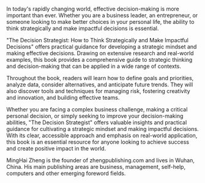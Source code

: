 

In today's rapidly changing world, effective decision-making is more important than ever. Whether you are a business leader, an entrepreneur, or someone looking to make better choices in your personal life, the ability to think strategically and make impactful decisions is essential.

"The Decision Strategist: How to Think Strategically and Make Impactful Decisions" offers practical guidance for developing a strategic mindset and making effective decisions. Drawing on extensive research and real-world examples, this book provides a comprehensive guide to strategic thinking and decision-making that can be applied in a wide range of contexts.

Throughout the book, readers will learn how to define goals and priorities, analyze data, consider alternatives, and anticipate future trends. They will also discover tools and techniques for managing risk, fostering creativity and innovation, and building effective teams.

Whether you are facing a complex business challenge, making a critical personal decision, or simply seeking to improve your decision-making abilities, "The Decision Strategist" offers valuable insights and practical guidance for cultivating a strategic mindset and making impactful decisions. With its clear, accessible approach and emphasis on real-world application, this book is an essential resource for anyone looking to achieve success and create positive impact in the world.

MingHai Zheng is the founder of zhengpublishing.com and lives in Wuhan, China. His main publishing areas are business, management, self-help, computers and other emerging foreword fields.
